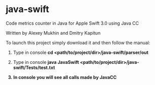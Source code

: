 # java-swift

Code metrics counter in Java for Apple Swift 3.0 using Java CC

Written by Alexey Mukhin and Dmitry Kapitun

To launch this project simply download it and then follow the manual:

1. Type in console  <b>cd <path/to/project/dir>/java-swift/parser/out</b>

2. Type in console <b>java JavaSwift <path/to/project/dir>/java-swift/Tests/test.txt <b>

3. In console you will see all calls made by JavaCC 

